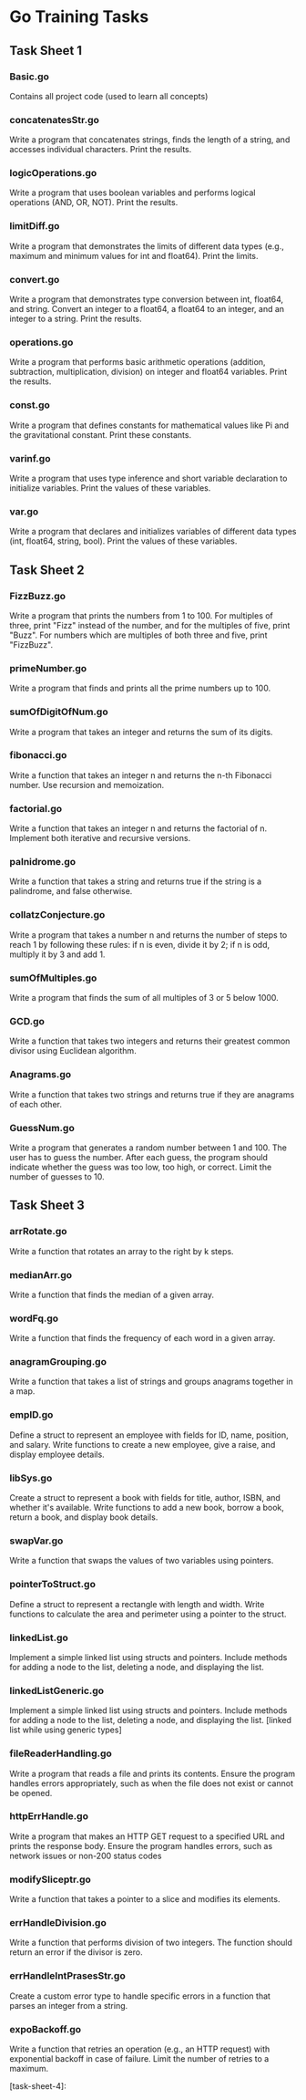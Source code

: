 # Go Training Tasks

## Task Sheet 1

### Basic.go
Contains all project code (used to learn all concepts)

### concatenatesStr.go
Write a program that concatenates strings, finds the length of a string, and accesses individual characters. Print the results.

### logicOperations.go
Write a program that uses boolean variables and performs logical operations (AND, OR, NOT). Print the results.

### limitDiff.go
Write a program that demonstrates the limits of different data types (e.g., maximum and minimum values for int and float64). Print the limits.

### convert.go
Write a program that demonstrates type conversion between int, float64, and string. Convert an integer to a float64, a float64 to an integer, and an integer to a string. Print the results.

### operations.go
Write a program that performs basic arithmetic operations (addition, subtraction, multiplication, division) on integer and float64 variables. Print the results.

### const.go
Write a program that defines constants for mathematical values like Pi and the gravitational constant. Print these constants.

### varinf.go
Write a program that uses type inference and short variable declaration to initialize variables. Print the values of these variables.

### var.go
Write a program that declares and initializes variables of different data types (int, float64, string, bool). Print the values of these variables.

## Task Sheet 2

### FizzBuzz.go
Write a program that prints the numbers from 1 to 100. For multiples of three, print "Fizz" instead of the number, and for the multiples of five, print "Buzz". For numbers which are multiples of both three and five, print "FizzBuzz".

### primeNumber.go
Write a program that finds and prints all the prime numbers up to 100.

### sumOfDigitOfNum.go
Write a program that takes an integer and returns the sum of its digits.

### fibonacci.go
Write a function that takes an integer n and returns the n-th Fibonacci number. Use recursion and memoization.

### factorial.go
Write a function that takes an integer n and returns the factorial of n. Implement both iterative and recursive versions.

### palnidrome.go
Write a function that takes a string and returns true if the string is a palindrome, and false otherwise.

### collatzConjecture.go
Write a program that takes a number n and returns the number of steps to reach 1 by following these rules: if n is even, divide it by 2; if n is odd, multiply it by 3 and add 1.

### sumOfMultiples.go
Write a program that finds the sum of all multiples of 3 or 5 below 1000.

### GCD.go
Write a function that takes two integers and returns their greatest common divisor using Euclidean algorithm.

### Anagrams.go
Write a function that takes two strings and returns true if they are anagrams of each other.

### GuessNum.go
Write a program that generates a random number between 1 and 100. The user has to guess the number. After each guess, the program should indicate whether the guess was too low, too high, or correct. Limit the number of guesses to 10.

## Task Sheet 3

### arrRotate.go
Write a function that rotates an array to the right by k steps.

### medianArr.go
Write a function that finds the median of a given array.

### wordFq.go
Write a function that finds the frequency of each word in a given array.

### anagramGrouping.go
Write a function that takes a list of strings and groups anagrams together in a map.

### empID.go
Define a struct to represent an employee with fields for ID, name, position, and salary. Write functions to create a new employee, give a raise, and display employee details.

### libSys.go
Create a struct to represent a book with fields for title, author, ISBN, and whether it's available. Write functions to add a new book, borrow a book, return a book, and display book details.

### swapVar.go
Write a function that swaps the values of two variables using pointers.

### pointerToStruct.go
Define a struct to represent a rectangle with length and width. Write functions to calculate the area and perimeter using a pointer to the struct.

### linkedList.go
Implement a simple linked list using structs and pointers. Include methods for adding a node to the list, deleting a node, and displaying the list.

### linkedListGeneric.go
Implement a simple linked list using structs and pointers. Include methods for adding a node to the list, deleting a node, and displaying the list. [linked list while using generic types]

### fileReaderHandling.go
Write a program that reads a file and prints its contents. Ensure the program handles errors appropriately, such as when the file does not exist or cannot be opened.

### httpErrHandle.go

 Write a program that makes an HTTP GET request to a specified
 URL and prints the response body. Ensure the program handles errors, such as
 network issues or non-200 status codes

### modifySliceptr.go

Write a function that takes a pointer to a slice and modifies its
elements.

### errHandleDivision.go

Write a function that performs division of two integers. The
function should return an error if the divisor is zero.

### errHandleIntPrasesStr.go

Create a custom error type to handle specific errors in a function
that parses an integer from a string.

### expoBackoff.go

Write a function that retries an operation (e.g., an HTTP request)
with exponential backoff in case of failure. Limit the number of retries to a
maximum.

[task-sheet-4]:

